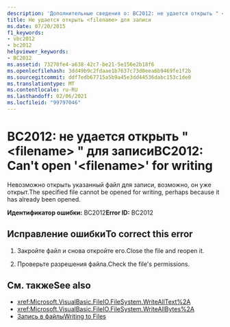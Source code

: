 ```yaml
---
description: 'Дополнительные сведения о: BC2012: не удается открыть " <filename> " для записи'
title: Не удается открыть <filename> для записи
ms.date: 07/20/2015
f1_keywords:
- vbc2012
- bc2012
helpviewer_keywords:
- BC2012
ms.assetid: 73270fe4-a638-42c7-be21-5e156e2b18f6
ms.openlocfilehash: 3dd49b9c2fdaae1b7637c73d0eea6b9469fe1f2b
ms.sourcegitcommit: ddf7edb67715a5b9a45e3dd44536dabc153c1de0
ms.translationtype: MT
ms.contentlocale: ru-RU
ms.lasthandoff: 02/06/2021
ms.locfileid: "99797046"
---
```

# <a name="bc2012-cant-open-filename-for-writing"></a><span data-ttu-id="ad221-103">BC2012: не удается открыть " \<filename> " для записи</span><span class="sxs-lookup"><span data-stu-id="ad221-103">BC2012: Can't open '\<filename>' for writing</span></span>

<span data-ttu-id="ad221-104">Невозможно открыть указанный файл для записи, возможно, он уже открыт.</span><span class="sxs-lookup"><span data-stu-id="ad221-104">The specified file cannot be opened for writing, perhaps because it has already been opened.</span></span>

 <span data-ttu-id="ad221-105">**Идентификатор ошибки:** BC2012</span><span class="sxs-lookup"><span data-stu-id="ad221-105">**Error ID:** BC2012</span></span>

## <a name="to-correct-this-error"></a><span data-ttu-id="ad221-106">Исправление ошибки</span><span class="sxs-lookup"><span data-stu-id="ad221-106">To correct this error</span></span>

1. <span data-ttu-id="ad221-107">Закройте файл и снова откройте его.</span><span class="sxs-lookup"><span data-stu-id="ad221-107">Close the file and reopen it.</span></span>

2. <span data-ttu-id="ad221-108">Проверьте разрешения файла.</span><span class="sxs-lookup"><span data-stu-id="ad221-108">Check the file's permissions.</span></span>

## <a name="see-also"></a><span data-ttu-id="ad221-109">См. также</span><span class="sxs-lookup"><span data-stu-id="ad221-109">See also</span></span>

- <xref:Microsoft.VisualBasic.FileIO.FileSystem.WriteAllText%2A>
- <xref:Microsoft.VisualBasic.FileIO.FileSystem.WriteAllBytes%2A>
- [<span data-ttu-id="ad221-110">Запись в файлы</span><span class="sxs-lookup"><span data-stu-id="ad221-110">Writing to Files</span></span>](../../developing-apps/programming/drives-directories-files/writing-to-files.md)

